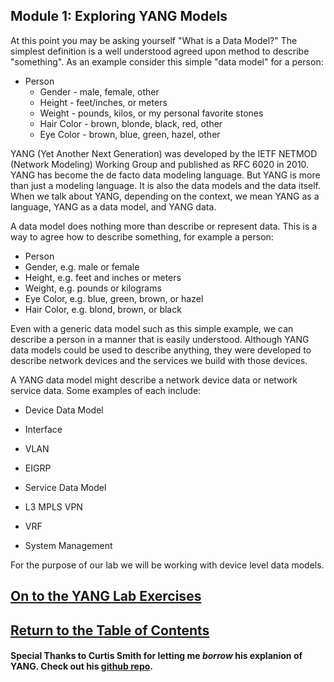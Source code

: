 ## Module 1: Exploring YANG Models

At this point you may be asking yourself "What is a Data Model?" The simplest definition is a well understood agreed upon method to describe "something". As an example consider this simple "data model" for a person:

* Person
	* Gender - male, female, other
	* Height - feet/inches, or meters
	* Weight - pounds, kilos, or my personal favorite stones
	* Hair Color - brown, blonde, black, red, other
	* Eye Color - brown, blue, green, hazel, other

YANG (Yet Another Next Generation) was developed by the IETF NETMOD (Network Modeling) Working Group and published as RFC 6020 in 2010. YANG has become the de facto data modeling language. But YANG is more than just a modeling language. It is also the data models and the data itself. When we talk about YANG, depending on the context, we mean YANG as a language, YANG as a data model, and YANG data.

A data model does nothing more than describe or represent data. This is a way to agree how to describe something, for example a person:

* Person
 * Gender, e.g. male or female
 * Height, e.g. feet and inches or meters
 * Weight, e.g. pounds or kilograms
 * Eye Color, e.g. blue, green, brown, or hazel
 * Hair Color, e.g. blond, brown, or black

Even with a generic data model such as this simple example, we can describe a person in a manner that is easily understood. Although YANG data models could be used to describe anything, they were developed to describe network devices and the services we build with those devices.

A YANG data model might describe a network device data or network service data. Some examples of each include:

* Device Data Model
 * Interface
 * VLAN
 * EIGRP

* Service Data Model
 * L3 MPLS VPN
 * VRF
 * System Management

For the purpose of our lab we will be working with device level data models.

## [On to the YANG Lab Exercises](DEVWKS_1001_Self_4.md)
## [Return to the Table of Contents](../../README.md)

#### Special Thanks to Curtis Smith for letting me *borrow* his explanion of YANG. Check out his [github repo](http://github.com/curtissmith).